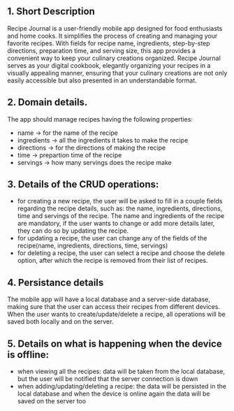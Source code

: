 ## 1. Short Description

Recipe Journal is a user-friendly mobile app designed for food enthusiasts and home cooks. It simplifies the process of creating and managing 
your favorite recipes. With fields for recipe name, ingredients, step-by-step directions, preparation time, and serving size, 
this app provides a convenient way to keep your culinary creations organized. Recipe Journal serves as your digital cookbook, elegantly organizing 
your recipes in a visually appealing manner, ensuring that your culinary creations are not only easily accessible but also presented in an 
understandable format.

## 2. Domain details.
The app should manage recipes having the following properties:
- name -> for the name of the recipe
- ingredients -> all the ingredients it takes to make the recipe
- directions -> for the directions of making the recipe
- time -> prepartion time of the recipe
- servings -> how many servings does the recipe make

## 3. Details of the CRUD operations:
- for creating a new recipe, the user will be asked to fill in a couple fields regarding the recipe details, such as: the name, ingredients, 
directions, time and servings of the recipe. The name and ingredients of the recipe
are mandatory, if the user wants to change or add more details later, they can do so by updating the recipe.
- for updating a recipe, the user can change any of the fields of the recipe(name, ingredients, directions, time, servings)
- for deleting a recipe, the user can select a recipe and choose the delete option, after which the recipe is removed from their list of recipes.

## 4. Persistance details

The mobile app will have a local database and a server-side database, making sure that the user can access their recipes from different devices.
When the user wants to create/update/delete a recipe, all operations will be saved both locally and on the server.

## 5. Details on what is happening when the device is offline:
- when viewing all the recipes: data will be taken from the local database, but the user will be notified that the server connection is down
- when adding/updating/deleting a recipe: the data will be persisted in the local database and when the device is online again the data will be saved on the server too
